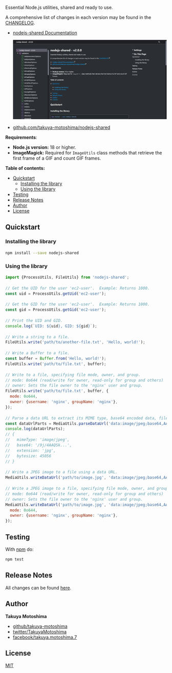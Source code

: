 <!-- # nodejs-shared -->
Essential Node.js utilities, shared and ready to use. 

A comprehensive list of changes in each version may be found in the [CHANGELOG](https://github.com/takuya-motoshima/nodejs-shared/blob/main/CHANGELOG.md).

* [nodejs-shared Documentation](https://takuya-motoshima.github.io/nodejs-shared/)

    <img src="https://raw.githubusercontent.com/takuya-motoshima/nodejs-shared/refs/heads/main/typedoc.jpeg" width="500">
* [github.com/takuya-motoshima/nodejs-shared](https://github.com/takuya-motoshima/nodejs-shared)

 **Requirements**:

* **Node.js version:** 18 or higher.
* **ImageMagick:** Required for `ImageUtils` class methods that retrieve the first frame of a GIF and count GIF frames.

**Table of contents:**

- [Quickstart](#quickstart)
  - [Installing the library](#installing-the-library)
  - [Using the library](#using-the-library)
- [Testing](#testing)
- [Release Notes](#release-notes)
- [Author](#author)
- [License](#license)

## Quickstart
### Installing the library
```bash
npm install --save nodejs-shared
```

### Using the library
```js
import {ProcessUtils, FileUtils} from 'nodejs-shared';

// Get the UID for the user 'ec2-user'.  Example: Returns 1000.
const uid = ProcessUtils.getUid('ec2-user');

// Get the GID for the user 'ec2-user'.  Example: Returns 1000.
const gid = ProcessUtils.getGid('ec2-user');

// Print the UID and GID.
console.log(`UID: ${uid}, GID: ${gid}`);

// Write a string to a file.
FileUtils.write('path/to/another-file.txt', 'Hello, world!');

// Write a Buffer to a file.
const buffer = Buffer.from('Hello, world!');
FileUtils.write('path/to/file.txt', buffer);

// Write to a file, specifying file mode, owner, and group.
// mode: 0o644 (read/write for owner, read-only for group and others)
// owner: Sets the file owner to the 'nginx' user and group.
FileUtils.write('path/to/file.txt', buffer, {
  mode: 0o644,
  owner: {username: 'nginx', groupName: 'nginx'},
});

// Parse a data URL to extract its MIME type, base64 encoded data, file extension, and size.
const dataUrlParts = MediaUtils.parseDataUrl('data:image/jpeg;base64,AA==...'); 
console.log(dataUrlParts);
// {
//   mimeType: 'image/jpeg',
//   base64: '/9j/4AAQSk...',
//   extension: 'jpg',
//   bytesize: 45056
// }

// Write a JPEG image to a file using a data URL.
MediaUtils.writeDataUrl('path/to/image.jpg', 'data:image/jpeg;base64,AA==...');

// Write a JPEG image to a file, specifying file mode, owner, and group.
// mode: 0o644 (read/write for owner, read-only for group and others)
// owner: Sets the file owner to the 'nginx' user and group.
MediaUtils.writeDataUrl('path/to/image.jpg', 'data:image/jpeg;base64,AA==...', {
  mode: 0o644,
  owner: {username: 'nginx', groupName: 'nginx'},
});
```

## Testing
With [npm](http://npmjs.org) do:

```sh
npm test
```

## Release Notes
All changes can be found [here](CHANGELOG.md).

## Author
**Takuya Motoshima**

* [github/takuya-motoshima](https://github.com/takuya-motoshima)
* [twitter/TakuyaMotoshima](https://twitter.com/TakuyaMotoshima)
* [facebook/takuya.motoshima.7](https://www.facebook.com/takuya.motoshima.7)

## License
[MIT](LICENSE)